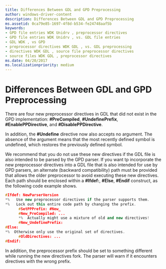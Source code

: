 ```yaml
---
title: Differences Between GDL and GPD Preprocessing
author: windows-driver-content
description: Differences Between GDL and GPD Preprocessing
ms.assetid: 0ca79e85-1697-4f8d-b534-fe24748aaf5b
keywords:
- GPD file entries WDK Unidrv , preprocessor directives
- GPD file entries WDK Unidrv , vs. GDL file entries
- GDL WDK , vs GPD
- preprocessor directives WDK GDL , vs. GDL preprocessing
- directives WDK GDL , source file preprocessor directives
- source files WDK GDL , preprocessor directives
ms.date: 04/20/2017
ms.localizationpriority: medium
---
```


# Differences Between GDL and GPD Preprocessing


There are four new preprocessor directives in GDL that did not exist in the GPD implementation: **\#PreCompiled**, **\#UndefinePrefix**, **\#EnablePPDirective**, and **\#DisablePPDirective**.

In addition, the **\#Undefine** directive now also accepts no argument. The absence of the argument means that the most recently defined symbol is undefined, which restores the previously defined symbol.

We recommend that you do not use these new directives if the GDL file is also intended to be parsed by the GPD parser. If you want tp incorporate the new preprocessor directives into a GDL file that is also intended for use by GPD parsers, an alternate (backward compatibility) path must be provided that allows the older preprocessor to avoid executing these new directives. Each path should be enclosed within a **\#Ifdef:**, **\#Else**, **\#Endif** construct, as the following code example shows.

```cpp
#Ifdef: NewParserVersion
*%   Use new preprocessor directives if the parser supports them.
*%   Lock out this entire code path by changing the prefix.
      #SetPPPrefix: #New_
      #New_PreCompiled: ...
      *%  Actually might use a mixture of old and new directives!
      #New_UndefinePrefix:
#Else:
*%  Otherwise only use the original set of directives.
      #OldDirectives: ...
#Endif:
```

In addition, the preprocessor prefix should be set to something different while running the new directives fork. The parser will warn if it encounters directives with the wrong prefix.

 

 




